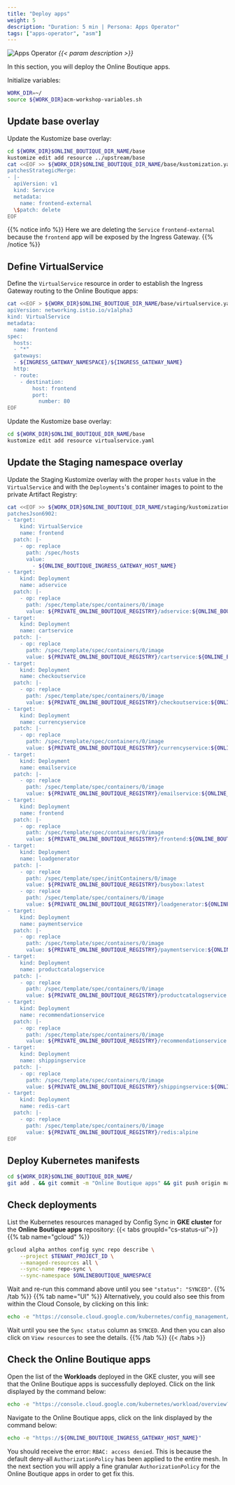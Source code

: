 ```yaml
---
title: "Deploy apps"
weight: 5
description: "Duration: 5 min | Persona: Apps Operator"
tags: ["apps-operator", "asm"]
---
```

![Apps Operator](/images/apps-operator.png)
_{{< param description >}}_

In this section, you will deploy the Online Boutique apps.

Initialize variables:
```Bash
WORK_DIR=~/
source ${WORK_DIR}acm-workshop-variables.sh
```

## Update base overlay

Update the Kustomize base overlay:
```Bash
cd ${WORK_DIR}$ONLINE_BOUTIQUE_DIR_NAME/base
kustomize edit add resource ../upstream/base
cat <<EOF >> ${WORK_DIR}$ONLINE_BOUTIQUE_DIR_NAME/base/kustomization.yaml
patchesStrategicMerge:
- |-
  apiVersion: v1
  kind: Service
  metadata:
    name: frontend-external
  \$patch: delete
EOF
```
{{% notice info %}}
Here we are deleting the `Service` `frontend-external` because the `frontend` app will be exposed by the Ingress Gateway.
{{% /notice %}}

## Define VirtualService

Define the `VirtualService` resource in order to establish the Ingress Gateway routing to the Online Boutique apps:
```Bash
cat <<EOF > ${WORK_DIR}$ONLINE_BOUTIQUE_DIR_NAME/base/virtualservice.yaml
apiVersion: networking.istio.io/v1alpha3
kind: VirtualService
metadata:
  name: frontend
spec:
  hosts:
  - "*"
  gateways:
  - ${INGRESS_GATEWAY_NAMESPACE}/${INGRESS_GATEWAY_NAME}
  http:
  - route:
    - destination:
        host: frontend
        port:
          number: 80
EOF
```

Update the Kustomize base overlay:
```Bash
cd ${WORK_DIR}$ONLINE_BOUTIQUE_DIR_NAME/base
kustomize edit add resource virtualservice.yaml
```

## Update the Staging namespace overlay

Update the Staging Kustomize overlay with the proper `hosts` value in the `VirtualService` and with the `Deployments`'s container images to point to the private Artifact Registry:
```Bash
cat <<EOF >> ${WORK_DIR}$ONLINE_BOUTIQUE_DIR_NAME/staging/kustomization.yaml
patchesJson6902:
- target:
    kind: VirtualService
    name: frontend
  patch: |-
    - op: replace
      path: /spec/hosts
      value:
        - ${ONLINE_BOUTIQUE_INGRESS_GATEWAY_HOST_NAME}
- target:
    kind: Deployment
    name: adservice
  patch: |-
    - op: replace
      path: /spec/template/spec/containers/0/image
      value: ${PRIVATE_ONLINE_BOUTIQUE_REGISTRY}/adservice:${ONLINE_BOUTIQUE_VERSION}
- target:
    kind: Deployment
    name: cartservice
  patch: |-
    - op: replace
      path: /spec/template/spec/containers/0/image
      value: ${PRIVATE_ONLINE_BOUTIQUE_REGISTRY}/cartservice:${ONLINE_BOUTIQUE_VERSION}
- target:
    kind: Deployment
    name: checkoutservice
  patch: |-
    - op: replace
      path: /spec/template/spec/containers/0/image
      value: ${PRIVATE_ONLINE_BOUTIQUE_REGISTRY}/checkoutservice:${ONLINE_BOUTIQUE_VERSION}
- target:
    kind: Deployment
    name: currencyservice
  patch: |-
    - op: replace
      path: /spec/template/spec/containers/0/image
      value: ${PRIVATE_ONLINE_BOUTIQUE_REGISTRY}/currencyservice:${ONLINE_BOUTIQUE_VERSION}
- target:
    kind: Deployment
    name: emailservice
  patch: |-
    - op: replace
      path: /spec/template/spec/containers/0/image
      value: ${PRIVATE_ONLINE_BOUTIQUE_REGISTRY}/emailservice:${ONLINE_BOUTIQUE_VERSION}
- target:
    kind: Deployment
    name: frontend
  patch: |-
    - op: replace
      path: /spec/template/spec/containers/0/image
      value: ${PRIVATE_ONLINE_BOUTIQUE_REGISTRY}/frontend:${ONLINE_BOUTIQUE_VERSION}
- target:
    kind: Deployment
    name: loadgenerator
  patch: |-
    - op: replace
      path: /spec/template/spec/initContainers/0/image
      value: ${PRIVATE_ONLINE_BOUTIQUE_REGISTRY}/busybox:latest
    - op: replace
      path: /spec/template/spec/containers/0/image
      value: ${PRIVATE_ONLINE_BOUTIQUE_REGISTRY}/loadgenerator:${ONLINE_BOUTIQUE_VERSION}
- target:
    kind: Deployment
    name: paymentservice
  patch: |-
    - op: replace
      path: /spec/template/spec/containers/0/image
      value: ${PRIVATE_ONLINE_BOUTIQUE_REGISTRY}/paymentservice:${ONLINE_BOUTIQUE_VERSION}
- target:
    kind: Deployment
    name: productcatalogservice
  patch: |-
    - op: replace
      path: /spec/template/spec/containers/0/image
      value: ${PRIVATE_ONLINE_BOUTIQUE_REGISTRY}/productcatalogservice:${ONLINE_BOUTIQUE_VERSION}
- target:
    kind: Deployment
    name: recommendationservice
  patch: |-
    - op: replace
      path: /spec/template/spec/containers/0/image
      value: ${PRIVATE_ONLINE_BOUTIQUE_REGISTRY}/recommendationservice:${ONLINE_BOUTIQUE_VERSION}
- target:
    kind: Deployment
    name: shippingservice
  patch: |-
    - op: replace
      path: /spec/template/spec/containers/0/image
      value: ${PRIVATE_ONLINE_BOUTIQUE_REGISTRY}/shippingservice:${ONLINE_BOUTIQUE_VERSION}
- target:
    kind: Deployment
    name: redis-cart
  patch: |-
    - op: replace
      path: /spec/template/spec/containers/0/image
      value: ${PRIVATE_ONLINE_BOUTIQUE_REGISTRY}/redis:alpine
EOF
```

## Deploy Kubernetes manifests

```Bash
cd ${WORK_DIR}$ONLINE_BOUTIQUE_DIR_NAME/
git add . && git commit -m "Online Boutique apps" && git push origin main
```

## Check deployments

List the Kubernetes resources managed by Config Sync in **GKE cluster** for the **Online Boutique apps** repository:
{{< tabs groupId="cs-status-ui">}}
{{% tab name="gcloud" %}}
```Bash
gcloud alpha anthos config sync repo describe \
    --project $TENANT_PROJECT_ID \
    --managed-resources all \
    --sync-name repo-sync \
    --sync-namespace $ONLINEBOUTIQUE_NAMESPACE
```
Wait and re-run this command above until you see `"status": "SYNCED"`.
{{% /tab %}}
{{% tab name="UI" %}}
Alternatively, you could also see this from within the Cloud Console, by clicking on this link:
```Bash
echo -e "https://console.cloud.google.com/kubernetes/config_management/status?clusterName=${GKE_NAME}&id=${GKE_NAME}&project=${TENANT_PROJECT_ID}"
```
Wait until you see the `Sync status` column as `SYNCED`. And then you can also click on `View resources` to see the details.
{{% /tab %}}
{{< /tabs >}}

## Check the Online Boutique apps

Open the list of the **Workloads** deployed in the GKE cluster, you will see that the Online Boutique apps is successfully deployed. Click on the link displayed by the command below:
```Bash
echo -e "https://console.cloud.google.com/kubernetes/workload/overview?project=${TENANT_PROJECT_ID}"
```

Navigate to the Online Boutique apps, click on the link displayed by the command below:
```Bash
echo -e "https://${ONLINE_BOUTIQUE_INGRESS_GATEWAY_HOST_NAME}"
```

You should receive the error: `RBAC: access denied`. This is because the default deny-all `AuthorizationPolicy` has been applied to the entire mesh. In the next section you will apply a fine granular `AuthorizationPolicy` for the Online Boutique apps in order to get fix this.